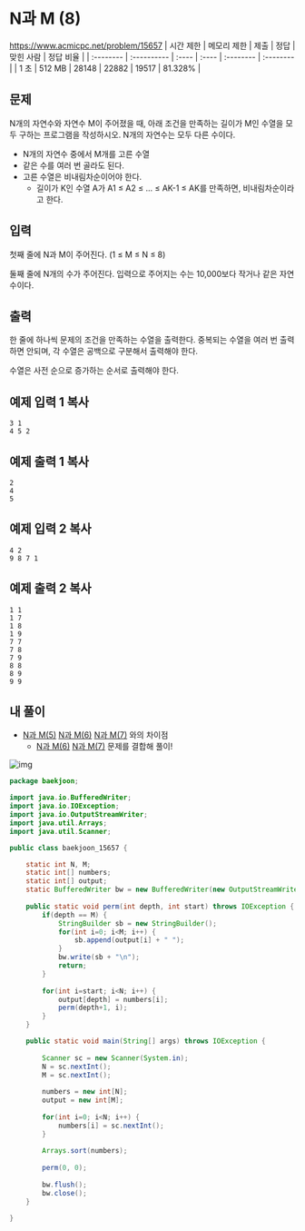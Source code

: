 # N과 M (8) 
https://www.acmicpc.net/problem/15657
| 시간 제한 | 메모리 제한 | 제출  | 정답  | 맞힌 사람 | 정답 비율 |
| :-------- | :---------- | :---- | :---- | :-------- | :-------- |
| 1 초      | 512 MB      | 28148 | 22882 | 19517     | 81.328%   |

## 문제

N개의 자연수와 자연수 M이 주어졌을 때, 아래 조건을 만족하는 길이가 M인 수열을 모두 구하는 프로그램을 작성하시오. N개의 자연수는 모두 다른 수이다.

- N개의 자연수 중에서 M개를 고른 수열
- 같은 수를 여러 번 골라도 된다.
- 고른 수열은 비내림차순이어야 한다.
  - 길이가 K인 수열 A가 A1 ≤ A2 ≤ ... ≤ AK-1 ≤ AK를 만족하면, 비내림차순이라고 한다.

## 입력

첫째 줄에 N과 M이 주어진다. (1 ≤ M ≤ N ≤ 8)

둘째 줄에 N개의 수가 주어진다. 입력으로 주어지는 수는 10,000보다 작거나 같은 자연수이다.

## 출력

한 줄에 하나씩 문제의 조건을 만족하는 수열을 출력한다. 중복되는 수열을 여러 번 출력하면 안되며, 각 수열은 공백으로 구분해서 출력해야 한다.

수열은 사전 순으로 증가하는 순서로 출력해야 한다.

## 예제 입력 1 복사

```
3 1
4 5 2
```

## 예제 출력 1 복사

```
2
4
5
```

## 예제 입력 2 복사

```
4 2
9 8 7 1
```

## 예제 출력 2 복사

```
1 1
1 7
1 8
1 9
7 7
7 8
7 9
8 8
8 9
9 9
```



## 내 풀이

*  [N과 M(5)](https://www.acmicpc.net/problem/15654) [N과 M(6)](https://www.acmicpc.net/problem/15655 ) [N과 M(7)](https://www.acmicpc.net/problem/15656) 와의 차이점
   * [N과 M(6)](https://www.acmicpc.net/problem/15655 ) [N과 M(7)](https://www.acmicpc.net/problem/15656) 문제를 결합해 풀이!

![img](https://postfiles.pstatic.net/MjAyNDA5MTFfMjYz/MDAxNzI2MDU4NzU5Nzgy.sOP1456AoPpLkRiwogyt4CvvfRD-35PGbLV_kt4W-mkg.veJZeyiP-mReVq0agtYESiVP8HQ7SGsaDRGbd_BGCvwg.PNG/image.png?type=w773)

```java
package baekjoon;

import java.io.BufferedWriter;
import java.io.IOException;
import java.io.OutputStreamWriter;
import java.util.Arrays;
import java.util.Scanner;

public class baekjoon_15657 {

	static int N, M;
	static int[] numbers;
	static int[] output;
	static BufferedWriter bw = new BufferedWriter(new OutputStreamWriter(System.out));
	
	public static void perm(int depth, int start) throws IOException {
		if(depth == M) {
			StringBuilder sb = new StringBuilder();
			for(int i=0; i<M; i++) {
				sb.append(output[i] + " ");
			}
			bw.write(sb + "\n");
			return;
		}	
		
		for(int i=start; i<N; i++) {
			output[depth] = numbers[i];
			perm(depth+1, i);
		}
	}

	public static void main(String[] args) throws IOException {
		
		Scanner sc = new Scanner(System.in);
		N = sc.nextInt();
		M = sc.nextInt();
		
		numbers = new int[N];
		output = new int[M];
		
		for(int i=0; i<N; i++) {
			numbers[i] = sc.nextInt();
		}
		
		Arrays.sort(numbers);
		
		perm(0, 0);
		
		bw.flush();
		bw.close();
	}

}
```

